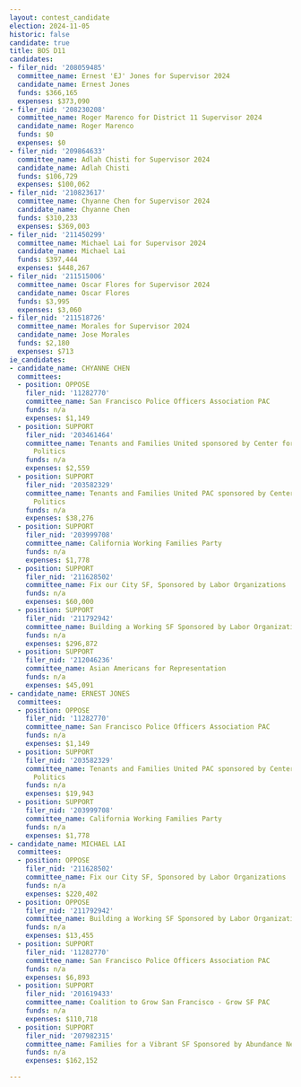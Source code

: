 ```yaml
---
layout: contest_candidate
election: 2024-11-05
historic: false
candidate: true
title: BOS D11
candidates:
- filer_nid: '208059485'
  committee_name: Ernest 'EJ' Jones for Supervisor 2024
  candidate_name: Ernest Jones
  funds: $366,165
  expenses: $373,090
- filer_nid: '208230208'
  committee_name: Roger Marenco for District 11 Supervisor 2024
  candidate_name: Roger Marenco
  funds: $0
  expenses: $0
- filer_nid: '209864633'
  committee_name: Adlah Chisti for Supervisor 2024
  candidate_name: Adlah Chisti
  funds: $106,729
  expenses: $100,062
- filer_nid: '210823617'
  committee_name: Chyanne Chen for Supervisor 2024
  candidate_name: Chyanne Chen
  funds: $310,233
  expenses: $369,003
- filer_nid: '211450299'
  committee_name: Michael Lai for Supervisor 2024
  candidate_name: Michael Lai
  funds: $397,444
  expenses: $448,267
- filer_nid: '211515006'
  committee_name: Oscar Flores for Supervisor 2024
  candidate_name: Oscar Flores
  funds: $3,995
  expenses: $3,060
- filer_nid: '211518726'
  committee_name: Morales for Supervisor 2024
  candidate_name: Jose Morales
  funds: $2,180
  expenses: $713
ie_candidates:
- candidate_name: CHYANNE CHEN
  committees:
  - position: OPPOSE
    filer_nid: '11282770'
    committee_name: San Francisco Police Officers Association PAC
    funds: n/a
    expenses: $1,149
  - position: SUPPORT
    filer_nid: '203461464'
    committee_name: Tenants and Families United sponsored by Center for Empowered
      Politics
    funds: n/a
    expenses: $2,559
  - position: SUPPORT
    filer_nid: '203582329'
    committee_name: Tenants and Families United PAC sponsored by Center for Empowered
      Politics
    funds: n/a
    expenses: $38,276
  - position: SUPPORT
    filer_nid: '203999708'
    committee_name: California Working Families Party
    funds: n/a
    expenses: $1,778
  - position: SUPPORT
    filer_nid: '211628502'
    committee_name: Fix our City SF, Sponsored by Labor Organizations
    funds: n/a
    expenses: $60,000
  - position: SUPPORT
    filer_nid: '211792942'
    committee_name: Building a Working SF Sponsored by Labor Organizations
    funds: n/a
    expenses: $296,872
  - position: SUPPORT
    filer_nid: '212046236'
    committee_name: Asian Americans for Representation
    funds: n/a
    expenses: $45,091
- candidate_name: ERNEST JONES
  committees:
  - position: OPPOSE
    filer_nid: '11282770'
    committee_name: San Francisco Police Officers Association PAC
    funds: n/a
    expenses: $1,149
  - position: SUPPORT
    filer_nid: '203582329'
    committee_name: Tenants and Families United PAC sponsored by Center for Empowered
      Politics
    funds: n/a
    expenses: $19,943
  - position: SUPPORT
    filer_nid: '203999708'
    committee_name: California Working Families Party
    funds: n/a
    expenses: $1,778
- candidate_name: MICHAEL LAI
  committees:
  - position: OPPOSE
    filer_nid: '211628502'
    committee_name: Fix our City SF, Sponsored by Labor Organizations
    funds: n/a
    expenses: $220,402
  - position: OPPOSE
    filer_nid: '211792942'
    committee_name: Building a Working SF Sponsored by Labor Organizations
    funds: n/a
    expenses: $13,455
  - position: SUPPORT
    filer_nid: '11282770'
    committee_name: San Francisco Police Officers Association PAC
    funds: n/a
    expenses: $6,893
  - position: SUPPORT
    filer_nid: '201619433'
    committee_name: Coalition to Grow San Francisco - Grow SF PAC
    funds: n/a
    expenses: $110,718
  - position: SUPPORT
    filer_nid: '207982315'
    committee_name: Families for a Vibrant SF Sponsored by Abundance Network
    funds: n/a
    expenses: $162,152

---
```

